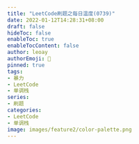 ```yaml
---
title: "LeetCode刷题之每日温度(0739)"
date: 2022-01-12T14:28:31+08:00
draft: false
hideToc: false
enableToc: true
enableTocContent: false
author: leoay
authorEmoji: 🎅
pinned: true
tags:
- 暴力
- LeetCode
- 单调栈
series:
- 刷题
categories:
- LeetCode
- 单调栈
image: images/feature2/color-palette.png
---
```


